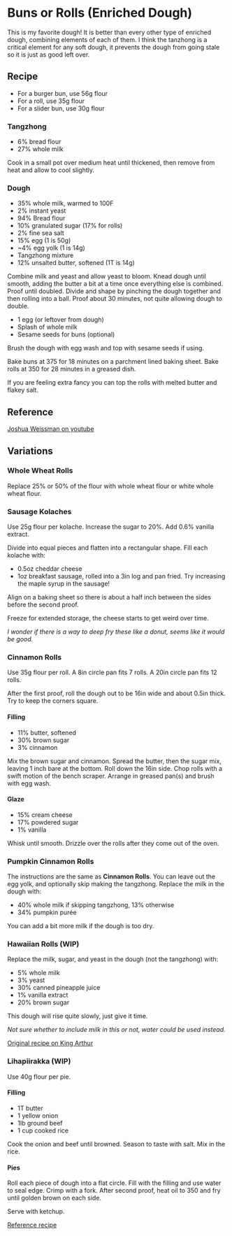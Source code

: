 # Buns or Rolls (Enriched Dough)

This is my favorite dough! It is better than every other type of enriched dough, combining elements of each of them. I think the tanzhong is a critical element for any soft dough, it prevents the dough from going stale so it is just as good left over.



## Recipe

* For a burger bun, use 56g flour
* For a roll, use 35g flour
* For a slider bun, use 30g flour

### Tangzhong
* 6% bread flour 
* 27% whole milk

Cook in a small pot over medium heat until thickened, then remove from heat and allow to cool slightly.

### Dough
* 35% whole milk, warmed to 100F
* 2% instant yeast 
* 94% Bread flour
* 10% granulated sugar (17% for rolls)
* 2% fine sea salt 
* 15% egg (1 is 50g)
* ~4% egg yolk (1 is 14g)
* Tangzhong mixture
* 12% unsalted butter, softened (1T is 14g)

Combine milk and yeast and allow yeast to bloom. Knead dough until smooth, adding the butter a bit at a time once everything else is combined. Proof until doubled. Divide and shape by pinching the dough together and then rolling into a ball. Proof about 30 minutes, not quite allowing dough to double.

* 1 egg (or leftover from dough)
* Splash of whole milk
* Sesame seeds for buns (optional)

Brush the dough with egg wash and top with sesame seeds if using.

Bake buns at 375 for 18 minutes on a parchment lined baking sheet. Bake rolls at 350 for 28 minutes in a greased dish.

If you are feeling extra fancy you can top the rolls with melted butter and flakey salt.

## Reference

[Joshua Weissman on youtube](https://www.youtube.com/watch?v=M9le93pztbU)

## Variations

### Whole Wheat Rolls

Replace 25% or 50% of the flour with whole wheat flour or white whole wheat flour.

### Sausage Kolaches

Use 25g flour per kolache. Increase the sugar to 20%. Add 0.6% vanilla extract. 

Divide into equal pieces and flatten into a rectangular shape. Fill each kolache with:
* 0.5oz cheddar cheese
* 1oz breakfast sausage, rolled into a 3in log and pan fried. Try increasing the maple syrup in the sausage!

Align on a baking sheet so there is about a half inch between the sides before the second proof.

Freeze for extended storage, the cheese starts to get weird over time.

_I wonder if there is a way to deep fry these like a donut, seems like it would be good._


### Cinnamon Rolls

Use 35g flour per roll. A 8in circle pan fits 7 rolls. A 20in circle pan fits 12 rolls.

After the first proof, roll the dough out to be 16in wide and about 0.5in thick. Try to keep the corners square. 

#### Filling

* 11% butter, softened
* 30% brown sugar
* 3% cinnamon

Mix the brown sugar and cinnamon. Spread the butter, then the sugar mix, leaving 1 inch bare at the bottom. Roll down the 16in side. Chop rolls with a swift motion of the bench scraper. Arrange in greased pan(s) and brush with egg wash.

#### Glaze
* 15% cream cheese
* 17% powdered sugar
* 1% vanilla

Whisk until smooth. Drizzle over the rolls after they come out of the oven.


### Pumpkin Cinnamon Rolls

The instructions are the same as **Cinnamon Rolls**. 
You can leave out the egg yolk, and optionally skip making the tangzhong. 
Replace the milk in the dough with:

* 40% whole milk if skipping tangzhong, 13% otherwise
* 34% pumpkin purée

You can add a bit more milk if the dough is too dry.


### Hawaiian Rolls (WIP)

Replace the milk, sugar, and yeast in the dough (not the tangzhong) with:

* 5% whole milk
* 3% yeast
* 30% canned pineapple juice
* 1% vanilla extract
* 20% brown sugar

This dough will rise quite slowly, just give it time.

_Not sure whether to include milk in this or not, water could be used instead._

[Original recipe on King Arthur](https://www.kingarthurbaking.com/recipes/hawaiian-buns-recipe)

### Lihapiirakka (WIP)

Use 40g flour per pie.

#### Filling
* 1T butter
* 1 yellow onion
* 1lb ground beef
* 1 cup cooked rice

Cook the onion and beef until browned. Season to taste with salt. Mix in the rice.

#### Pies
Roll each piece of dough into a flat circle. Fill with the filling and use water to seal edge. Crimp with a fork. After second proof, heat oil to 350 and fry until golden brown on each side.

Serve with ketchup.

[Reference recipe](https://honest-food.net/lihapiirakka-finnish-meat-pies/)